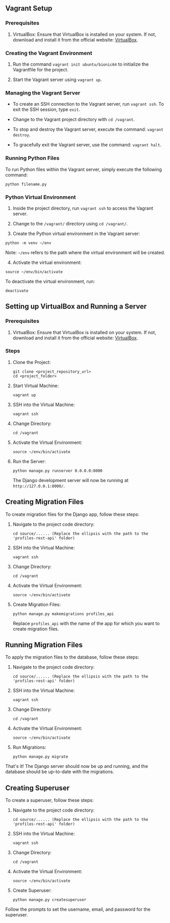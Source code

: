 ## Vagrant Setup

### Prerequisites

1. VirtualBox: Ensure that VirtualBox is installed on your system. If not, download and install it from the official website: [VirtualBox](https://www.virtualbox.org/).

### Creating the Vagrant Environment

1. Run the command `vagrant init ubuntu/bionic64` to initialize the Vagrantfile for the project.

2. Start the Vagrant server using `vagrant up`.

### Managing the Vagrant Server

- To create an SSH connection to the Vagrant server, run `vagrant ssh`. To exit the SSH session, type `exit`.

- Change to the Vagrant project directory with `cd /vagrant`.

- To stop and destroy the Vagrant server, execute the command: `vagrant destroy`.

- To gracefully exit the Vagrant server, use the command: `vagrant halt`.

### Running Python Files

To run Python files within the Vagrant server, simply execute the following command:

```
python filename.py
```

### Python Virtual Environment

1. Inside the project directory, run `vagrant ssh` to access the Vagrant server.

2. Change to the `/vagrant/` directory using `cd /vagrant/`.

3. Create the Python virtual environment in the Vagrant server:

```
python -m venv ~/env
```

Note: `~/env` refers to the path where the virtual environment will be created.

4. Activate the virtual environment:

```
source ~/env/bin/activate
```

To deactivate the virtual environment, run:

```
deactivate
```

## Setting up VirtualBox and Running a Server

### Prerequisites

1. VirtualBox: Ensure that VirtualBox is installed on your system. If not, download and install it from the official website: [VirtualBox](https://www.virtualbox.org/).

### Steps

1. Clone the Project:

   ```
   git clone <project_repository_url>
   cd <project_folder>
   ```

2. Start Virtual Machine:

   ```
   vagrant up
   ```

3. SSH into the Virtual Machine:

   ```
   vagrant ssh
   ```

4. Change Directory:

   ```
   cd /vagrant
   ```

5. Activate the Virtual Environment:

   ```
   source ~/env/bin/activate
   ```

6. Run the Server:

   ```
   python manage.py runserver 0.0.0.0:8000
   ```

   The Django development server will now be running at `http://127.0.0.1:8000/`.

## Creating Migration Files

To create migration files for the Django app, follow these steps:

1. Navigate to the project code directory:

   ```
   cd source/...... (Replace the ellipsis with the path to the 'profiles-rest-api' folder)
   ```

2. SSH into the Virtual Machine:

   ```
   vagrant ssh
   ```

3. Change Directory:

   ```
   cd /vagrant
   ```

4. Activate the Virtual Environment:

   ```
   source ~/env/bin/activate
   ```

5. Create Migration Files:

   ```
   python manage.py makemigrations profiles_api
   ```

   Replace `profiles_api` with the name of the app for which you want to create migration files.

## Running Migration Files

To apply the migration files to the database, follow these steps:

1. Navigate to the project code directory:

   ```
   cd source/...... (Replace the ellipsis with the path to the 'profiles-rest-api' folder)
   ```

2. SSH into the Virtual Machine:

   ```
   vagrant ssh
   ```

3. Change Directory:

   ```
   cd /vagrant
   ```

4. Activate the Virtual Environment:

   ```
   source ~/env/bin/activate
   ```

5. Run Migrations:

   ```
   python manage.py migrate
   ```

That's it! The Django server should now be up and running, and the database should be up-to-date with the migrations.

## Creating Superuser

To create a superuser, follow these steps:

1. Navigate to the project code directory:

   ```
   cd source/...... (Replace the ellipsis with the path to the 'profiles-rest-api' folder)
   ```

2. SSH into the Virtual Machine:

   ```
   vagrant ssh
   ```

3. Change Directory:

   ```
   cd /vagrant
   ```

4. Activate the Virtual Environment:

   ```
   source ~/env/bin/activate
   ```

5. Create Superuser:

   ```
   python manage.py createsuperuser
   ```

Follow the prompts to set the username, email, and password for the superuser.

